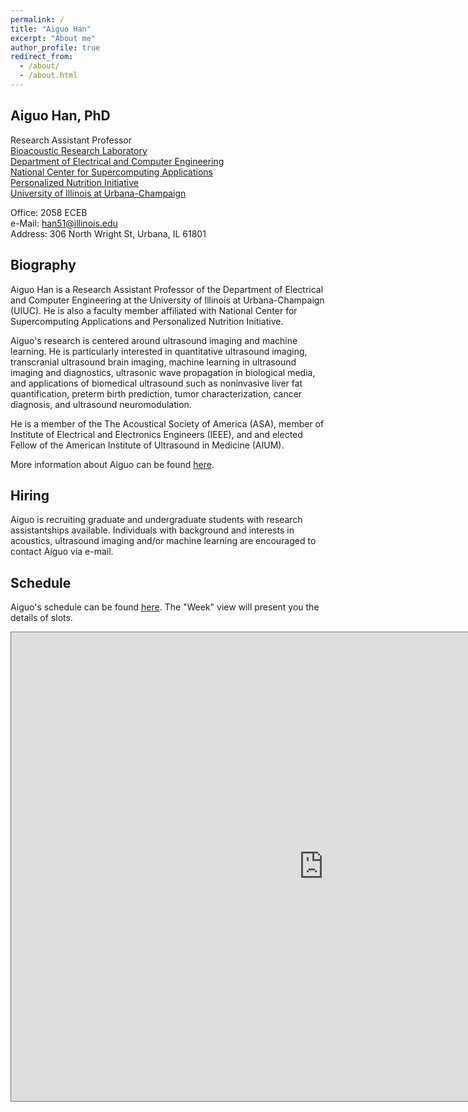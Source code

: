 ```yaml
---
permalink: /
title: "Aiguo Han"
excerpt: "About me"
author_profile: true
redirect_from: 
  - /about/
  - /about.html
---
```


## Aiguo Han, PhD
Research Assistant Professor <br>
[Bioacoustic Research Laboratory](http://www.brl.uiuc.edu/) <br>
[Department of Electrical and Computer Engineering](https://ece.illinois.edu/) <br>
[National Center for Supercomputing Applications](https://www.ncsa.illinois.edu/) <br>
[Personalized Nutrition Initiative](https://personalizednutrition.research.illinois.edu/) <br>
[University of Illinois at Urbana-Champaign](https://illinois.edu/) <br>

Office: 2058 ECEB <br>
e-Mail: han51@illinois.edu <br>
Address: 306 North Wright St, Urbana, IL 61801 <br>

## Biography
Aiguo Han is a Research Assistant Professor of the Department of Electrical and Computer Engineering at the University of Illinois at Urbana-Champaign (UIUC). He is also a faculty member affiliated with National Center for Supercomputing Applications and Personalized Nutrition Initiative. <br>

Aiguo's research is centered around ultrasound imaging and machine learning. He is particularly interested in quantitative ultrasound imaging, transcranial ultrasound brain imaging, machine learning in ultrasound imaging and diagnostics, ultrasonic wave propagation in biological media, and applications of biomedical ultrasound such as noninvasive liver fat quantification, preterm birth prediction, tumor characterization, cancer diagnosis, and ultrasound neuromodulation. <br>

He is a member of the The Acoustical Society of America (ASA), member of Institute of Electrical and Electronics Engineers (IEEE), and and elected Fellow of the American Institute of Ultrasound in Medicine (AIUM). <br>

More information about Aiguo can be found [here](cv). <br>

## Hiring
Aiguo is recruiting graduate and undergraduate students with research assistantships available. Individuals with background and interests in acoustics, ultrasound imaging and/or machine learning are encouraged to contact Aiguo via e-mail. <br>

## Schedule
Aiguo's schedule can be found [here](https://outlook.office365.com/owa/calendar/8352237e97834ff4b59933c85ffdda0b@illinois.edu/e1223afd8dfa4d558c6197efe951e24413206911830300535651/calendar.html). The "Week" view will present you the details of slots.

<iframe src="https://outlook.office365.com/owa/calendar/8352237e97834ff4b59933c85ffdda0b@illinois.edu/e1223afd8dfa4d558c6197efe951e24413206911830300535651/calendar.html" style="border:solid 1px #777"  width="1000" height="750" frameborder="0" scrolling="no"></iframe>
